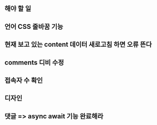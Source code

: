 ## 해야 할 일

## 언어 CSS 줄바꿈 기능

## 현재 보고 있는 content 데이터 새로고침 하면 오류 뜬다

## comments 디비 수정

## 접속자 수 확인

## 디자인

## 댓글 => async await 기능 완료해라